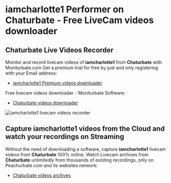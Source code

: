 # iamcharlotte1 Performer on Chaturbate - Free LiveCam videos downloader

## Chaturbate Live Videos Recorder

Monitor and record livecam videos of **iamcharlotte1** from **Chaturbate** with Moniturbate.com
Get a premium trial for free by just and only registering with your Email address:
* [iamcharlotte1 Premium videos downloader](https://moniturbate.com/request-demo-licence-key.html)

Free livecam videos downloader - Moniturbate Software:
* [Chaturbate videos downloader](https://moniturbate.com/moniturbate-download-software.html)

![iamcharlotte1 livecam videos recorder](https://peachurnet.com/templates/moniturbate-software.png)


## Capture iamcharlotte1 videos from the Cloud and watch your recordings on Streaming

Without the need of downloading a software, capture **iamcharlotte1** livecam videos from **Chaturbate** 100% online.
Watch Livecam archives from **Chaturbate** unlimitedly from thousands of existing recordings, only on Peachurbate.com and its websites network:
* [Chaturbate videos archives](https://peachurnet.com/)